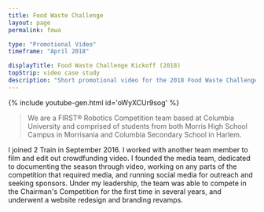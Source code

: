 ```yaml
---
title: Food Waste Challenge
layout: page
permalink: fowa

type: "Promotional Video"
timeframe: "April 2018"

displayTitle: Food Waste Challenge Kickoff (2018)
topStrip: video case study
description: "Short promotional video for the 2018 Food Waste Challenge."
---
```


{% include youtube-gen.html id='oWyXCUr9sog' %}

> We are a FIRST® Robotics Competition team based at Columbia University and comprised of students from both Morris High School Campus in Morrisania and Columbia Secondary School in Harlem.

I joined 2 Train in September 2016. I worked with another team member to film and edit out crowdfunding video. I founded the media team, dedicated to documenting the season through video, working on any parts of the competition that required media, and running social media for outreach and seeking sponsors. Under my leadership, the team was able to compete in the Chairman's Competition for the first time in several years, and underwent a website redesign and branding revamps.
